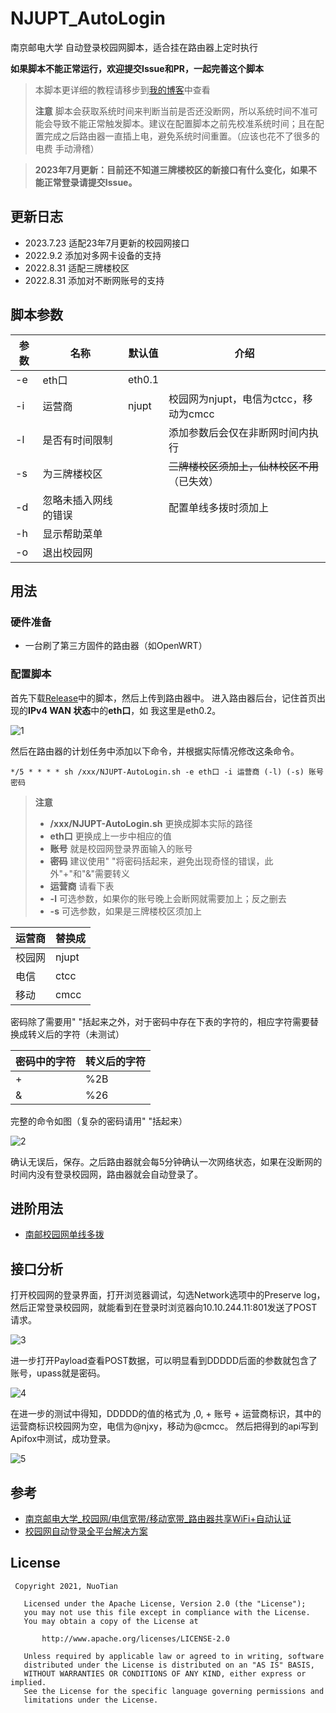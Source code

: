 # NJUPT_AutoLogin
南京邮电大学 自动登录校园网脚本，适合挂在路由器上定时执行

**如果脚本不能正常运行，欢迎提交Issue和PR，一起完善这个脚本**

>  本脚本更详细的教程请移步到[我的博客](https://nuotian.furry.pro/blog/archives/204#header-id-4)中查看
>
>  **注意** 脚本会获取系统时间来判断当前是否还没断网，所以系统时间不准可能会导致不能正常触发脚本。建议在配置脚本之前先校准系统时间；且在配置完成之后路由器一直插上电，避免系统时间重置。（应该也花不了很多的电费 手动滑稽）

> **2023年7月更新：目前还不知道三牌楼校区的新接口有什么变化，如果不能正常登录请提交Issue。**

## 更新日志

- 2023.7.23 适配23年7月更新的校园网接口
- 2022.9.2 添加对多网卡设备的支持
- 2022.8.31 适配三牌楼校区
- 2022.8.31 添加对不断网账号的支持

## 脚本参数

| 参数 | 名称                 | 默认值 | 介绍                                  |
| ---- | -------------------- | ------ | ------------------------------------- |
| -e   | eth口                | eth0.1 |                                       |
| -i   | 运营商               | njupt  | 校园网为njupt，电信为ctcc，移动为cmcc |
| -l   | 是否有时间限制       |        | 添加参数后会仅在非断网时间内执行      |
| -s   | 为三牌楼校区         |        | ~~三牌楼校区须加上，仙林校区不用~~（已失效） |
| -d   | 忽略未插入网线的错误 |        | 配置单线多拨时须加上                  |
| -h   | 显示帮助菜单         |        |                                       |
| -o   | 退出校园网           |        |                                       |

## 用法

### 硬件准备

* 一台刷了第三方固件的路由器（如OpenWRT）

### 配置脚本

首先下载[Release](https://github.com/s235784/NJUPT_AutoLogin/releases)中的脚本，然后上传到路由器中。
进入路由器后台，记住首页出现的**IPv4 WAN 状态**中的**eth口**，如 我这里是eth0.2。

![1](https://raw.githubusercontent.com/s235784/NJUPT_AutoLogin/main/doc/1.png)

然后在路由器的计划任务中添加以下命令，并根据实际情况修改这条命令。

```
*/5 * * * * sh /xxx/NJUPT-AutoLogin.sh -e eth口 -i 运营商 (-l) (-s) 账号 密码
```

> **注意**
>
> * **/xxx/NJUPT-AutoLogin.sh** 更换成脚本实际的路径
> * **eth口** 更换成上一步中相应的值
> * **账号** 就是校园网登录界面输入的账号
> * **密码** 建议使用" "将密码括起来，避免出现奇怪的错误，此外"+"和"&"需要转义
> * **运营商** 请看下表
> * **-l** 可选参数，如果你的账号晚上会断网就需要加上；反之删去
> * **-s** 可选参数，如果是三牌楼校区须加上

| 运营商 | 替换成 |
| ------ | ------ |
| 校园网 | njupt  |
| 电信   | ctcc  |
| 移动   | cmcc  |

密码除了需要用" "括起来之外，对于密码中存在下表的字符的，相应字符需要替换成转义后的字符（未测试）


| 密码中的字符 | 转义后的字符 |
| ------------ | ------------ |
| +            | %2B          |
| &            | %26          |

完整的命令如图（复杂的密码请用" "括起来）

![2](https://raw.githubusercontent.com/s235784/NJUPT_AutoLogin/main/doc/2.png)

确认无误后，保存。之后路由器就会每5分钟确认一次网络状态，如果在没断网的时间内没有登录校园网，路由器就会自动登录了。

## 进阶用法

- [南邮校园网单线多拨](https://nuotian.furry.pro/blog/archives/347)

## 接口分析

打开校园网的登录界面，打开浏览器调试，勾选Network选项中的Preserve log，然后正常登录校园网，就能看到在登录时浏览器向10.10.244.11:801发送了POST请求。

![3](https://raw.githubusercontent.com/s235784/NJUPT_AutoLogin/main/doc/3.png)

进一步打开Payload查看POST数据，可以明显看到DDDDD后面的参数就包含了账号，upass就是密码。

![4](https://raw.githubusercontent.com/s235784/NJUPT_AutoLogin/main/doc/4.png)

在进一步的测试中得知，DDDDD的值的格式为 ,0, + 账号 + 运营商标识，其中的运营商标识校园网为空，电信为@njxy，移动为@cmcc。
然后把得到的api写到Apifox中测试，成功登录。

![5](https://raw.githubusercontent.com/s235784/NJUPT_AutoLogin/main/doc/5.png)

## 参考

* [南京邮电大学_校园网/电信宽带/移动宽带_路由器共享WiFi+自动认证](https://github.com/kaijianyi/NJUPT_NET)
* [校园网自动登录全平台解决方案](https://zhuanlan.zhihu.com/p/364016452)

## License
``` license
 Copyright 2021, NuoTian       

   Licensed under the Apache License, Version 2.0 (the "License");
   you may not use this file except in compliance with the License.
   You may obtain a copy of the License at

       http://www.apache.org/licenses/LICENSE-2.0

   Unless required by applicable law or agreed to in writing, software
   distributed under the License is distributed on an "AS IS" BASIS,
   WITHOUT WARRANTIES OR CONDITIONS OF ANY KIND, either express or implied.
   See the License for the specific language governing permissions and
   limitations under the License.
```
